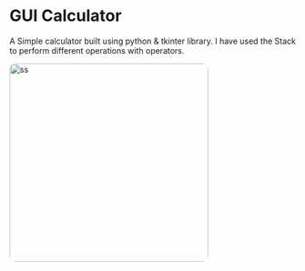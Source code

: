 # GUI Calculator

A Simple calculator built using python & tkinter library.
I have used the Stack to perform different operations with operators.

<img style="border-radius: 10px;" width="349" alt="ss" src="https://github.com/thesmartaniket/gui-calculator/assets/97422997/359a8655-bf97-4728-91a3-8ed00dd9b62d">
